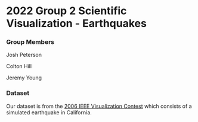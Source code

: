 # 2022 Group 2 Scientific Visualization - Earthquakes

### Group Members
Josh Peterson

Colton Hill

Jeremy Young

### Dataset

Our dataset is from the [2006 IEEE Visualization Contest](http://sciviscontest.ieeevis.org/2006/index.html) which consists of a simulated earthquake in California.